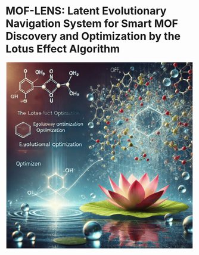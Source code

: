# MOF-LENS: Latent Evolutionary Navigation System for Smart MOF Discovery and Optimization by the Lotus Effect Algorithm


<p align="center">
    <img src="MOF-LENS.png" alt="MOF-LENS Optimization" width="500" height="500">
</p>
